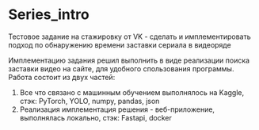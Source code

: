 # Series_intro
Тестовое задание на стажировку от VK - сделать и имплементировать подход по обнаружению времени заставки сериала в видеоряде 

Имплементацию задания решил выполнить в виде реализации поиска заставки видео на сайте, для удобного спользования программы.
Работа состоит из двух частей:

1. Все что связано с машинным обучением выполнялось на Kaggle, стэк: PyTorch, YOLO, numpy, pandas, json
2. Реализация имплементация решения - веб-приложение, выполнялась локально, стэк: Fastapi, docker